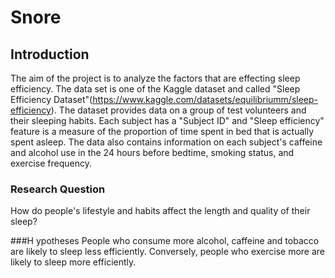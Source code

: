 # Snore

## Introduction

The aim of the project is to analyze the factors that are effecting sleep efficiency. The data set
is one of the Kaggle dataset and called "Sleep Efficiency Dataset"(https://www.kaggle.com/datasets/equilibriumm/sleep-efficiency). The dataset provides data on a group of test volunteers and their sleeping habits. Each subject has a "Subject ID" and "Sleep efficiency" feature is a measure of the proportion of time spent in bed that is actually spent asleep.
The data also contains information on each subject's caffeine and alcohol use in the 24 hours before bedtime, smoking status, and exercise frequency.

### Research Question
How do people's lifestyle and habits affect the length and quality of their sleep?

###H ypotheses
People who consume more alcohol, caffeine and tobacco are likely to sleep less efficiently.
Conversely, people who exercise more are likely to sleep more efficiently.
